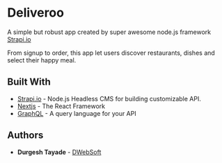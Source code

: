# Deliveroo

A simple but robust app created by super awesome node.js framework [Strapi.io](https://strapi.io)

From signup to order, this app let users discover restaurants, dishes and select their happy meal.

## Built With

* [Strapi.io](https://strapi.io/) - Node.js Headless CMS for building customizable API.
* [Nextjs](https://nextjs.org/) - The React Framework
* [GraphQL](https://graphql.org/) - A query language for your API

## Authors

* **Durgesh Tayade** - [DWebSoft](https://github.com/DWebSoft)


